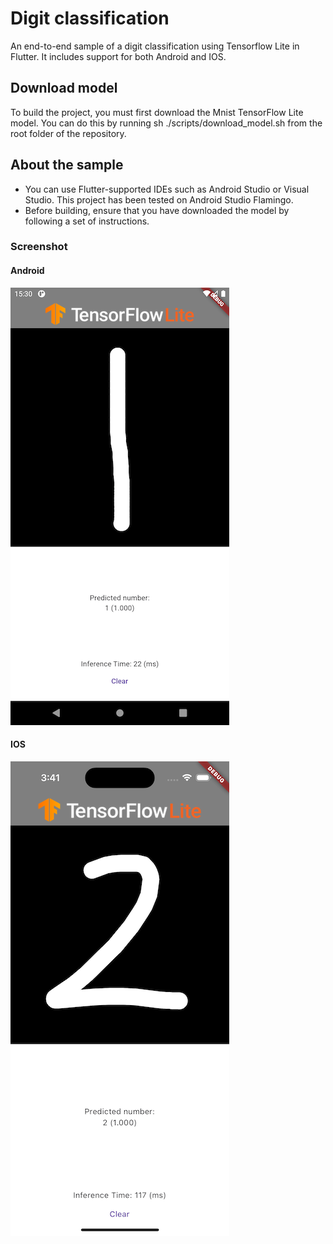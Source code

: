 # Digit classification

An end-to-end sample of a digit classification using Tensorflow
Lite in Flutter. It includes support for both Android and IOS.

## Download model

To build the project, you must first download the Mnist TensorFlow Lite
model. You can do this by running sh
./scripts/download_model.sh from the root folder of the repository.

## About the sample

- You can use Flutter-supported IDEs such as Android Studio or Visual Studio.
  This project has been tested on Android Studio Flamingo.
- Before building, ensure that you have downloaded the model by
  following a set of instructions.

### Screenshot
#### Android
![Android Home](screenshots/android_screenshot.png)

#### IOS
![IOS Home](screenshots/ios_screenshot.png)
